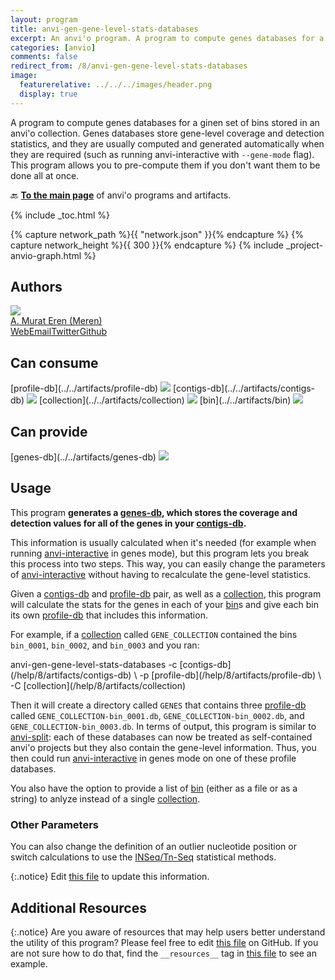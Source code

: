 ```yaml
---
layout: program
title: anvi-gen-gene-level-stats-databases
excerpt: An anvi'o program. A program to compute genes databases for a ginen set of bins stored in an anvi&#x27;o collection.
categories: [anvio]
comments: false
redirect_from: /8/anvi-gen-gene-level-stats-databases
image:
  featurerelative: ../../../images/header.png
  display: true
---
```


A program to compute genes databases for a ginen set of bins stored in an anvi&#x27;o collection. Genes databases store gene-level coverage and detection statistics, and they are usually computed and generated automatically when they are required (such as running anvi-interactive with `--gene-mode` flag). This program allows you to pre-compute them if you don&#x27;t want them to be done all at once.

🔙 **[To the main page](../../)** of anvi'o programs and artifacts.


{% include _toc.html %}
<div id="svg" class="subnetwork"></div>
{% capture network_path %}{{ "network.json" }}{% endcapture %}
{% capture network_height %}{{ 300 }}{% endcapture %}
{% include _project-anvio-graph.html %}


## Authors

<div class="anvio-person"><div class="anvio-person-info"><div class="anvio-person-photo"><img class="anvio-person-photo-img" src="../../images/authors/meren.jpg" /></div><div class="anvio-person-info-box"><a href="/people/meren" target="_blank"><span class="anvio-person-name">A. Murat Eren (Meren)</span></a><div class="anvio-person-social-box"><a href="http://merenlab.org" class="person-social" target="_blank"><i class="fa fa-fw fa-home"></i>Web</a><a href="mailto:a.murat.eren@gmail.com" class="person-social" target="_blank"><i class="fa fa-fw fa-envelope-square"></i>Email</a><a href="http://twitter.com/merenbey" class="person-social" target="_blank"><i class="fa fa-fw fa-twitter-square"></i>Twitter</a><a href="http://github.com/meren" class="person-social" target="_blank"><i class="fa fa-fw fa-github"></i>Github</a></div></div></div></div>



## Can consume


<p style="text-align: left" markdown="1"><span class="artifact-r">[profile-db](../../artifacts/profile-db) <img src="../../images/icons/DB.png" class="artifact-icon-mini" /></span> <span class="artifact-r">[contigs-db](../../artifacts/contigs-db) <img src="../../images/icons/DB.png" class="artifact-icon-mini" /></span> <span class="artifact-r">[collection](../../artifacts/collection) <img src="../../images/icons/COLLECTION.png" class="artifact-icon-mini" /></span> <span class="artifact-r">[bin](../../artifacts/bin) <img src="../../images/icons/BIN.png" class="artifact-icon-mini" /></span></p>


## Can provide


<p style="text-align: left" markdown="1"><span class="artifact-p">[genes-db](../../artifacts/genes-db) <img src="../../images/icons/DB.png" class="artifact-icon-mini" /></span></p>


## Usage


This program **generates a <span class="artifact-n">[genes-db](/help/8/artifacts/genes-db)</span>, which stores the coverage and detection values for all of the genes in your <span class="artifact-n">[contigs-db](/help/8/artifacts/contigs-db)</span>.** 

This information is usually calculated when it's needed (for example when running <span class="artifact-p">[anvi-interactive](/help/8/programs/anvi-interactive)</span> in genes mode), but this program lets you break this process into two steps. This way, you can easily change the parameters of <span class="artifact-p">[anvi-interactive](/help/8/programs/anvi-interactive)</span> without having to recalculate the gene-level statistics. 

Given a <span class="artifact-n">[contigs-db](/help/8/artifacts/contigs-db)</span> and <span class="artifact-n">[profile-db](/help/8/artifacts/profile-db)</span> pair, as well as a <span class="artifact-n">[collection](/help/8/artifacts/collection)</span>, this program will calculate the stats for the genes in each of your <span class="artifact-n">[bin](/help/8/artifacts/bin)</span>s and give each bin its own <span class="artifact-n">[profile-db](/help/8/artifacts/profile-db)</span> that includes this information. 

For example, if a <span class="artifact-n">[collection](/help/8/artifacts/collection)</span> called `GENE_COLLECTION` contained the bins `bin_0001`, `bin_0002`, and `bin_0003` and you ran:

<div class="codeblock" markdown="1">
anvi&#45;gen&#45;gene&#45;level&#45;stats&#45;databases &#45;c <span class="artifact&#45;n">[contigs&#45;db](/help/8/artifacts/contigs&#45;db)</span> \
                                    &#45;p <span class="artifact&#45;n">[profile&#45;db](/help/8/artifacts/profile&#45;db)</span> \
                                    &#45;C <span class="artifact&#45;n">[collection](/help/8/artifacts/collection)</span> 
</div>

Then it will create a directory called `GENES` that contains three <span class="artifact-n">[profile-db](/help/8/artifacts/profile-db)</span> called `GENE_COLLECTION-bin_0001.db`, `GENE_COLLECTION-bin_0002.db`, and `GENE_COLLECTION-bin_0003.db`. In terms of output, this program is similar to <span class="artifact-p">[anvi-split](/help/8/programs/anvi-split)</span>: each of these databases can now be treated as self-contained anvi'o projects but they also contain the gene-level information. Thus, you then could run <span class="artifact-p">[anvi-interactive](/help/8/programs/anvi-interactive)</span> in genes mode on one of these profile databases. 

You also have the option to provide a list of <span class="artifact-n">[bin](/help/8/artifacts/bin)</span> (either as a file or as a string) to anlyze instead of a single <span class="artifact-n">[collection](/help/8/artifacts/collection)</span>. 

### Other Parameters

You can also change the definition of an outlier nucleotide position or switch calculations to use the [INSeq/Tn-Seq](https://www.illumina.com/science/sequencing-method-explorer/kits-and-arrays/in-seq-tn-seq.html) statistical methods. 


{:.notice}
Edit [this file](https://github.com/merenlab/anvio/tree/master/anvio/docs/programs/anvi-gen-gene-level-stats-databases.md) to update this information.


## Additional Resources



{:.notice}
Are you aware of resources that may help users better understand the utility of this program? Please feel free to edit [this file](https://github.com/merenlab/anvio/tree/master/bin/anvi-gen-gene-level-stats-databases) on GitHub. If you are not sure how to do that, find the `__resources__` tag in [this file](https://github.com/merenlab/anvio/blob/master/bin/anvi-interactive) to see an example.

